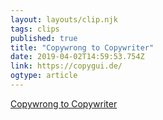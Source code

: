 ```yaml
---
layout: layouts/clip.njk
tags: clips
published: true
title: "Copywrong to Copywriter"
date: 2019-04-02T14:59:53.754Z
link: https://copygui.de/
ogtype: article
---
```

[Copywrong to Copywriter](https://copygui.de/) 
